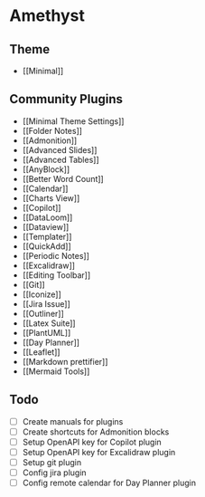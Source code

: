 # Amethyst

## Theme

- [[Minimal]]

## Community Plugins

- [[Minimal Theme Settings]]
- [[Folder Notes]]
- [[Admonition]]
- [[Advanced Slides]]
- [[Advanced Tables]]
- [[AnyBlock]]
- [[Better Word Count]]
- [[Calendar]]
- [[Charts View]]
- [[Copilot]]
- [[DataLoom]]
- [[Dataview]]
- [[Templater]]
- [[QuickAdd]]
- [[Periodic Notes]]
- [[Excalidraw]]
- [[Editing Toolbar]]
- [[Git]]
- [[Iconize]]
- [[Jira Issue]]
- [[Outliner]]
- [[Latex Suite]]
- [[PlantUML]]
- [[Day Planner]]
- [[Leaflet]]
- [[Markdown prettifier]]
- [[Mermaid Tools]]

## Todo

- [ ] Create manuals for plugins
- [ ] Create shortcuts for Admonition blocks
- [ ] Setup OpenAPI key for Copilot plugin
- [ ] Setup OpenAPI key for Excalidraw plugin
- [ ] Setup git plugin
- [ ] Config jira plugin
- [ ] Config remote calendar for Day Planner plugin
